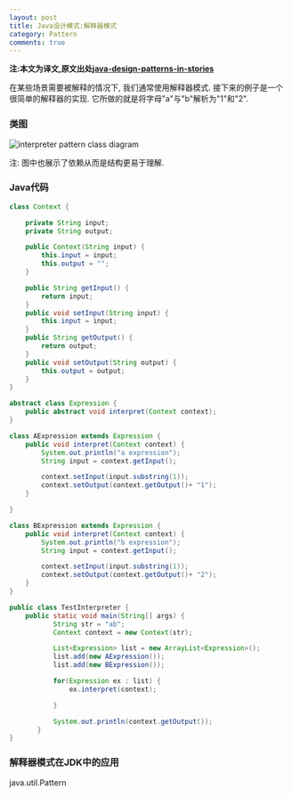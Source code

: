 ```yaml
---
layout: post
title: Java设计模式:解释器模式
category: Pattern
comments: true
---
```


**注:本文为译文,原文出处[java-design-patterns-in-stories](http://www.programcreek.com/java-design-patterns-in-stories/)**

在某些场景需要被解释的情况下, 我们通常使用解释器模式. 接下来的例子是一个很简单的解释器的实现. 它所做的就是将字母"a"与"b"解析为"1"和"2".



### **类图**

<img class="alignleft size-full wp-image-7889" alt="interpreter pattern class diagram" src="http://www.programcreek.com/wp-content/uploads/2013/02/interpreter-pattern-class-diagram.jpg">

注: 图中也展示了依赖从而是结构更易于理解.

### **Java代码**

``` java
class Context {

    private String input;
    private String output;

    public Context(String input) {
        this.input = input;
        this.output = "";
    }

    public String getInput() {
        return input;
    }
    public void setInput(String input) {
        this.input = input;
    }
    public String getOutput() {
        return output;
    }
    public void setOutput(String output) {
        this.output = output;
    }
}

abstract class Expression {
    public abstract void interpret(Context context);
}

class AExpression extends Expression {
    public void interpret(Context context) {
        System.out.println("a expression");
        String input = context.getInput();

        context.setInput(input.substring(1));
        context.setOutput(context.getOutput()+ "1");
    }

}

class BExpression extends Expression {
    public void interpret(Context context) {
        System.out.println("b expression");
        String input = context.getInput();

        context.setInput(input.substring(1));
        context.setOutput(context.getOutput()+ "2");
    }
}

public class TestInterpreter {
    public static void main(String[] args) {
           String str = "ab";
           Context context = new Context(str);

           List<Expression> list = new ArrayList<Expression>();
           list.add(new AExpression());
           list.add(new BExpression());

           for(Expression ex : list) {
               ex.interpret(context);

           }

           System.out.println(context.getOutput());
       }
}
```

### **解释器模式在JDK中的应用**

java.util.Pattern
